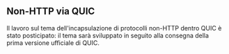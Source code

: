 ## Non-HTTP via QUIC

Il lavoro sul tema dell'incapsulazione di protocolli non-HTTP dentro QUIC è
stato posticipato: il tema sarà sviluppato in seguito alla consegna della
prima versione ufficiale di QUIC.

